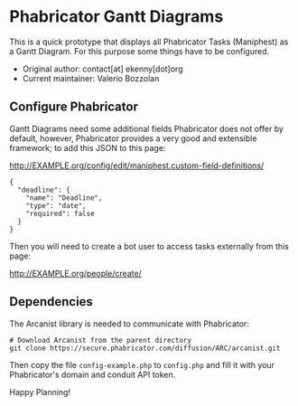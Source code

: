 Phabricator Gantt Diagrams
==========================

This is a quick prototype that displays all Phabricator Tasks (Maniphest) as a Gantt Diagram. For this purpose some things have to be configured.

* Original author: contact[at] ekenny[dot]org
* Current maintainer: Valerio Bozzolan

Configure Phabricator
---------------------

Gantt Diagrams need some additional fields Phabricator does not offer by default, however,
Phabricator provides a very good and extensible framework; to add this JSON to this page:

http://EXAMPLE.org/config/edit/maniphest.custom-field-definitions/

```
{
  "deadline": {
    "name": "Deadline",
    "type": "date",
    "required": false
  }
}
```

Then you will need to create a bot user to access tasks externally from this page:

http://EXAMPLE.org/people/create/

Dependencies
------------

The Arcanist library is needed to communicate with Phabricator:

```
# Download Arcanist from the parent directory
git clone https://secure.phabricator.com/diffusion/ARC/arcanist.git
```

Then copy the file `config-example.php` to `config.php` and fill it with your Phabricator's domain and conduit API token.

Happy Planning!
